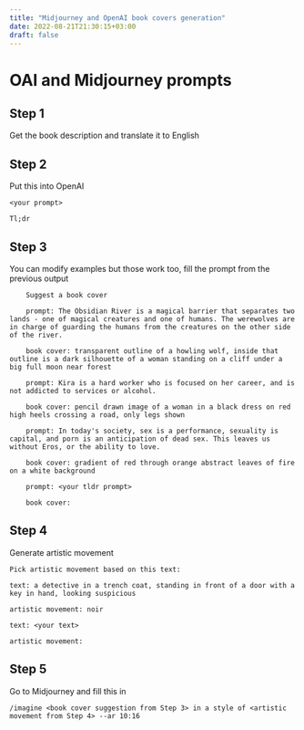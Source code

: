 ```yaml
---
title: "Midjourney and OpenAI book covers generation"
date: 2022-08-21T21:30:15+03:00
draft: false
---
```



# OAI and Midjourney prompts 

## Step 1
Get the book description and translate it to English

## Step 2

Put this into OpenAI

```
<your prompt>

Tl;dr
```

## Step 3

You can modify examples but those work too, fill the prompt from the previous output

```
	Suggest a book cover
	
	prompt: The Obsidian River is a magical barrier that separates two lands - one of magical creatures and one of humans. The werewolves are in charge of guarding the humans from the creatures on the other side of the river.
	
	book cover: transparent outline of a howling wolf, inside that outline is a dark silhouette of a woman standing on a cliff under a big full moon near forest
	
	prompt: Kira is a hard worker who is focused on her career, and is not addicted to services or alcohol.
	
	book cover: pencil drawn image of a woman in a black dress on red high heels crossing a road, only legs shown
	
	prompt: In today's society, sex is a performance, sexuality is capital, and porn is an anticipation of dead sex. This leaves us without Eros, or the ability to love.
	
	book cover: gradient of red through orange abstract leaves of fire on a white background
	
	prompt: <your tldr prompt>
	
	book cover:
```

## Step 4

Generate artistic movement

```
Pick artistic movement based on this text:

text: a detective in a trench coat, standing in front of a door with a key in hand, looking suspicious

artistic movement: noir

text: <your text>

artistic movement:
```

## Step 5

Go to Midjourney and fill this in

`/imagine <book cover suggestion from Step 3> in a style of <artistic movement from Step 4> --ar 10:16`

